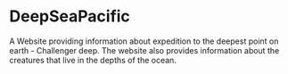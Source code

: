 # DeepSeaPacific
A Website providing information about expedition to the deepest point on earth - Challenger deep. 
The website also provides information about the creatures that live in the depths of the ocean. 
